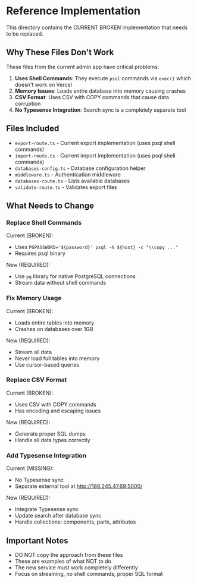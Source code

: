 # Reference Implementation

This directory contains the CURRENT BROKEN implementation that needs to be replaced.

## Why These Files Don't Work

These files from the current admin app have critical problems:

1. **Uses Shell Commands**: They execute `psql` commands via `exec()` which doesn't work on Vercel
2. **Memory Issues**: Loads entire database into memory causing crashes
3. **CSV Format**: Uses CSV with COPY commands that cause data corruption
4. **No Typesense Integration**: Search sync is a completely separate tool

## Files Included

- `export-route.ts` - Current export implementation (uses psql shell commands)
- `import-route.ts` - Current import implementation (uses psql shell commands)
- `databases-config.ts` - Database configuration helper
- `middleware.ts` - Authentication middleware
- `databases-route.ts` - Lists available databases
- `validate-route.ts` - Validates export files

## What Needs to Change

### Replace Shell Commands
Current (BROKEN):
- Uses `PGPASSWORD='${password}' psql -h ${host} -c "\\copy ..."`
- Requires psql binary

New (REQUIRED):
- Use `pg` library for native PostgreSQL connections
- Stream data without shell commands

### Fix Memory Usage
Current (BROKEN):
- Loads entire tables into memory
- Crashes on databases over 1GB

New (REQUIRED):
- Stream all data
- Never load full tables into memory
- Use cursor-based queries

### Replace CSV Format
Current (BROKEN):
- Uses CSV with COPY commands
- Has encoding and escaping issues

New (REQUIRED):
- Generate proper SQL dumps
- Handle all data types correctly

### Add Typesense Integration
Current (MISSING):
- No Typesense sync
- Separate external tool at http://188.245.47.69:5000/

New (REQUIRED):
- Integrate Typesense sync
- Update search after database sync
- Handle collections: components, parts, attributes

## Important Notes

- DO NOT copy the approach from these files
- These are examples of what NOT to do
- The new service must work completely differently
- Focus on streaming, no shell commands, proper SQL format